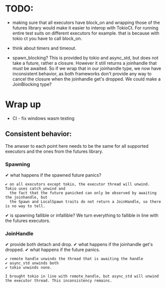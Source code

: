 # TODO:

- making sure that all executors have block_on and wrapping those of the futures library would
  make it easier to interop with TokioCt. For running entire test suits on different executors for example.
  that is because with tokio ct you have to call block_on.

- think about timers and timeout.

- spawn_blocking? This is provided by tokio and async_std, but does not take a future, rather a closure.
  However it still returns a joinhandle that must be awaited. So if we wrap that in our joinhandle type,
  we now have inconsistent behavior, as both frameworks don't provide any way to cancel the closure when
  the joinhandle get's dropped. We could make a JoinBlocking type?

# Wrap up

- CI - fix windows wasm testing


## Consistent behavior:

The anwser to each point here needs to be the same for all supported executors and the ones from the futures library.

### Spawning

  ✔ what happens if the spawned future panics?

    ✔ on all executors except tokio, the executor thread will unwind. Tokio uses catch_unwind and
      the fact that the future panicked can only be observed by awaiting the joinhandle, but
      the Spawn and LocalSpawn traits do not return a JoinHandle, so there is no way to tell.

  ✔ is spawning fallible or infallible?
     We turn everything to fallible in line with the futures executors.

### JoinHandle

  ✔ provide both detach and drop.
  ✔ what happens if the joinhandle get's dropped.
  ✔ what happens if the future panics.

    ✔ remote handle unwinds the thread that is awaiting the handle
    ✔ async_std unwinds both
    ✔ tokio unwinds none.

    I brought tokio in line with remote_handle, but async_std will unwind the executor thread. This inconsistency remains.
